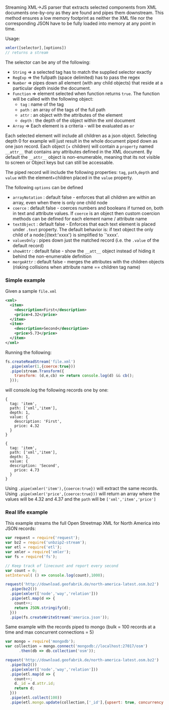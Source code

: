 Streaming XML->JS parser that extracts selected components from XML documents one-by-ony as they are found and pipes them downstream.  This method ensures a low memory footprint as neither the XML file nor the corresponding JSON have to be fully loaded into memory at any point in time.

Usage:
```js
xmler([selector],[options])
// returns a stream
```

The selector can be any of the following:
* `String` => a selected tag has to match the supplied selector exactly
* `RegExp` => the fullpath (space delimited) has to pass the regex
* `Number` => pipes down all element (with any child objects) that reside at a particular depth inside the document.
* `Function` => element selected when function returns `true`. The function will be called with the following object:
  * `tag` : name of the tag
  * `path` : an array of the tags of the full path
  * `attr` : an object with the attributes of the element
  * `depth` : the depth of the object within the xml document 
* `Array` => Each element is a criteria - will be evaluated as `or`

Each selected element will include all children as a json object.  Selecting depth 0 for example will just result in the whole document piped down as one json record.   Each object (+ children) will contain a `property` named `__attr__` that contains any attributes defined in the XML document. By default the `__attr__` object is non-enumerable, meaning that its not visible to screen or Object keys but can still be accessable.

The piped record will include the following properties: `tag`, `path`,`depth` and `value` with the element+children placed in the `value` property.

The following `options` can be defined

* `arrayNotation` : default false - enforces that all children are within an array, even when there is only one child node
* `coerce` : default false - coerces numbers and booleans if turned on, both in text and attribute values.  If `coerce` is an object then custom coercion methods can be defined for each element name / attribute name
* `textObject` : default false -  Enforces that each text element is placed under `.text` property.   The default behavior is:  if text object the only child of a node:|{text:'xxxx'} is simplified to `'xxxx'.  
* `valuesOnly` : pipes down just the matched record (i.e. the `.value` of the default record)
* `showAttr` : default false - show the `__att__` object instead of hiding it behind the non-enumerable definition
* `mergeAttr` : default false - merges the attributes with the children objects (risking collisions when attribute name == children tag name)


### Simple example
Given a sample `file.xml`

```xml
<xml>
  <item>
    <description>First</description>
    <price>4.32</price>
  </item>
  <item>
    <description>Second</description>
    <price>5.73</price>
  </item>
</xml>
```

Running the following:


```js
fs.createReadStream('file.xml')
  .pipe(xmler(1,{coerce:true}))
  .pipe(stream.Transform({
    transform: (d,e,cb) => return console.log(d) && cb();
  }));
```

will console.log the following records one by one:
```
{
  tag: 'item',
  path: ['xml','item'],
  depth: 1,
  value: {
    description: 'First',
    price: 4.32
  }
}

{
  tag: 'item',
  path: ['xml','item'],
  depth: 1,
  value: {
  description: 'Second',
    price: 4.73
  }
}
```

Using `.pipe(xmler('item'),{coerce:true})` will extract the same records.     Using `.pipe(xmler('price',{coerce:true}))` will return an array where the values will be 4.32 and 4.37 and the `path` will be `['xml','item','price']`

### Real life example

This example streams the full Open Streetmap XML for North America into JSON records:

```js
var request = require('request');
var bz2 = require('unbzip2-stream');
var etl = require('etl');
var xmler = require('xmler');
var fs = require('fs');

// Keep track of linecount and report every second
var count = 0;
setInterval( () => console.log(count),1000);

request('http://download.geofabrik.de/north-america-latest.osm.bz2')
  .pipe(bz2())
  .pipe(xmler(['node','way','relation']))
  .pipe(etl.map(d => {
    count++;
    return JSON.stringify(d);
  }))
  .pipe(fs.createWriteStream('america.json'));
 ```

Same example with the records piped to mongo (bulk = 100 records at a time and max concurrent connections = 5)
```js
var mongo = require('mongodb');
var collection = mongo.connect('mongodb://localhost:27017/osm')
      .then(db => db.collection('osm'));

request('http://download.geofabrik.de/north-america-latest.osm.bz2')
  .pipe(bz2())
  .pipe(xmler(['node','way','relation']))
  .pipe(etl.map(d => {
    count++;
    d._id = d.attr.id;
    return d;
  }))
  .pipe(etl.collect(100))
  .pipe(etl.mongo.update(collection,['_id'],{upsert: true, concurrency: 5}));
```
